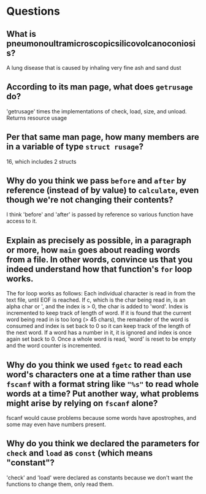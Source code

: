 # Questions

## What is pneumonoultramicroscopicsilicovolcanoconiosis?

A lung disease that is caused by inhaling very fine ash and sand dust

## According to its man page, what does `getrusage` do?

'getrusage' times the implementations of check, load, size, and unload. Returns resource usage

## Per that same man page, how many members are in a variable of type `struct rusage`?

16, which includes 2 structs

## Why do you think we pass `before` and `after` by reference (instead of by value) to `calculate`, even though we're not changing their contents?

I think 'before' and 'after' is passed by reference so various function have access to it.

## Explain as precisely as possible, in a paragraph or more, how `main` goes about reading words from a file. In other words, convince us that you indeed understand how that function's `for` loop works.

The for loop works as follows: Each individual character is read in from the text file, until EOF is reached. If c, which is the char being read in, is an alpha char or ', and the index is > 0,
the char is added to 'word'. Index is incremented to keep track of length of word. If it is found that the current word being read in is too long (> 45 chars), the remainder of
the word is consumed and index is set back to 0 so it can keep track of the length of the next word. If a word has a number in it, it is ignored and index is once again
set back to 0. Once a whole word is read, 'word' is reset to be empty and the word counter is incremented.

## Why do you think we used `fgetc` to read each word's characters one at a time rather than use `fscanf` with a format string like `"%s"` to read whole words at a time? Put another way, what problems might arise by relying on `fscanf` alone?

fscanf would cause problems because some words have apostrophes, and some may even have numbers present.

## Why do you think we declared the parameters for `check` and `load` as `const` (which means "constant"?

'check' and 'load' were declared as constants because we don't want the functions to change them, only read them.
